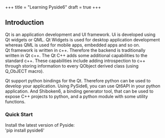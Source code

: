 +++
title = "Learning Pyside6"
draft = true
+++
## Introduction

Qt is an application development and UI framework. Ui is developed using Qt widgets or QML. Qt Widgets is used for desktop application development whereas QML is used for mobile apps, embedded apps and so on. <br>
Qt framework is written in c++. Therefore the backend is traditionally written in Qt c++. The Qt C++ adds some additional capabilities to the standard c++. These capabilities include adding introspection to c++ through storing information to every QObject derived class (using Q_ObJECT macro).

Qt support python bindings for the Qt. Therefore python can be used to develop your application. Using PySide6, you can use Qt6API in your python application. And Shiboken6, a binding generator tool, that can be used to expose C++ projects to python, and a python module with some utility functions.

### Quick Start
Install the latest version of Pyside: <br>
'pip install pyside6'

